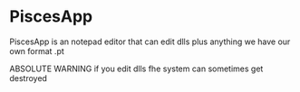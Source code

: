 # PiscesApp
PiscesApp is an notepad editor that can edit dlls plus anything we have our own format .pt

ABSOLUTE WARNING
if you edit dlls fhe system can sometimes get destroyed
